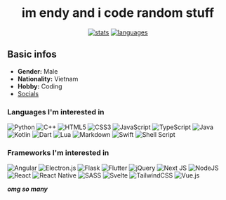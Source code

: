 <div align='center'>

  # im endy and i code random stuff
 
  [![stats](https://github-readme-stats.vercel.app/api?username=Endy3032&count_private=true&show_icons=true&theme=nord&bg_color=-60,0e1420,262c38&icon_color=81A1C1&border_radius=10&border_color=2e3440&hide=stars&line_height=24)](https://github.com/anuraghazra/github-readme-stats)
  [![languages](https://github-readme-stats.vercel.app/api/top-langs/?username=Endy3032&theme=nord&bg_color=-60,161c28,262c38&border_radius=10&border_color=2e3440&layout=compact)](https://github.com/anuraghazra/github-readme-stats)
  
<!--   [![views](https://komarev.com/ghpvc/?username=Endy3032&color=1e2430&style=flat-square)](https://github.com/antonkomarev/github-profile-views-counter) -->

</div>

## Basic infos
- **Gender:** Male
- **Nationality:** Vietnam
- **Hobby:** Coding
- [Socials](https://linktr.ee/Endy3032)

### Languages I'm interested in

![Python](https://img.shields.io/badge/python-3670A0?style=for-the-badge&logo=python&color=2E3440&logoColor=ECEFF4)
![C++](https://img.shields.io/badge/c++-%2300599C.svg?style=for-the-badge&logo=c%2B%2B&color=2E3440&logoColor=ECEFF4)
![HTML5](https://img.shields.io/badge/html5-%23E34F26.svg?style=for-the-badge&logo=html5&color=2E3440&logoColor=ECEFF4)
![CSS3](https://img.shields.io/badge/css3-%231572B6.svg?style=for-the-badge&logo=css3&color=2E3440&logoColor=ECEFF4)
![JavaScript](https://img.shields.io/badge/javascript-%23323330.svg?style=for-the-badge&logo=javascript&color=2E3440&logoColor=ECEFF4)
![TypeScript](https://img.shields.io/badge/typescript-%23007ACC.svg?style=for-the-badge&logo=typescript&color=2E3440&logoColor=ECEFF4)
![Java](https://img.shields.io/badge/java-%23ED8B00.svg?style=for-the-badge&logo=java&color=2E3440&logoColor=ECEFF4)
![Kotlin](https://img.shields.io/badge/kotlin-%230095D5.svg?style=for-the-badge&logo=kotlin&color=2E3440&logoColor=ECEFF4)
![Dart](https://img.shields.io/badge/dart-%230175C2.svg?style=for-the-badge&logo=dart&color=2E3440&logoColor=ECEFF4)
![Lua](https://img.shields.io/badge/lua-%232C2D72.svg?style=for-the-badge&logo=lua&color=2E3440&logoColor=ECEFF4)
![Markdown](https://img.shields.io/badge/markdown-%23000000.svg?style=for-the-badge&logo=markdown&color=2E3440&logoColor=ECEFF4)
![Swift](https://img.shields.io/badge/swift-F54A2A?style=for-the-badge&logo=swift&color=2E3440&logoColor=ECEFF4)
![Shell Script](https://img.shields.io/badge/shell_script-%23121011.svg?style=for-the-badge&logo=gnu-bash&color=2E3440&logoColor=ECEFF4)
  
### Frameworks I'm interested in

![Angular](https://img.shields.io/badge/angular-%23DD0031.svg?style=for-the-badge&logo=angular&color=2E3440&logoColor=ECEFF4)
![Electron.js](https://img.shields.io/badge/Electron-191970?style=for-the-badge&logo=Electron&color=2E3440&logoColor=ECEFF4)
![Flask](https://img.shields.io/badge/flask-%23000.svg?style=for-the-badge&logo=flask&color=2E3440&logoColor=ECEFF4)
![Flutter](https://img.shields.io/badge/Flutter-%2302569B.svg?style=for-the-badge&logo=Flutter&color=2E3440&logoColor=ECEFF4)
![jQuery](https://img.shields.io/badge/jquery-%230769AD.svg?style=for-the-badge&logo=jquery&color=2E3440&logoColor=ECEFF4)
![Next JS](https://img.shields.io/badge/Next-black?style=for-the-badge&logo=next.js&color=2E3440&logoColor=ECEFF4)
![NodeJS](https://img.shields.io/badge/node.js-6DA55F?style=for-the-badge&logo=node.js&color=2E3440&logoColor=ECEFF4)
![React](https://img.shields.io/badge/react-%2320232a.svg?style=for-the-badge&logo=react&color=2E3440&logoColor=ECEFF4)
![React Native](https://img.shields.io/badge/react_native-%2320232a.svg?style=for-the-badge&logo=react&color=2E3440&logoColor=ECEFF4)
![SASS](https://img.shields.io/badge/SASS-hotpink.svg?style=for-the-badge&logo=SASS&color=2E3440&logoColor=ECEFF4)
![Svelte](https://img.shields.io/badge/svelte-%23f1413d.svg?style=for-the-badge&logo=svelte&color=2E3440&logoColor=ECEFF4)
![TailwindCSS](https://img.shields.io/badge/tailwindcss-%2338B2AC.svg?style=for-the-badge&logo=tailwind-css&color=2E3440&logoColor=ECEFF4)
![Vue.js](https://img.shields.io/badge/vuejs-%2335495e.svg?style=for-the-badge&logo=vuedotjs&color=2E3440&logoColor=ECEFF4)

***omg so many***

<!--
**Endy3032/Endy3032** is a ✨ _special_ ✨ repository because its `README.md` (this file) appears on your GitHub profile.

Here are some ideas to get you started:

- 🔭 I’m currently working on ...
- 🌱 I’m currently learning ...
- 👯 I’m looking to collaborate on ...
- 🤔 I’m looking for help with ...
- 💬 Ask me about ...
- 📫 How to reach me: ...
- 😄 Pronouns: ...
- ⚡ Fun fact: ...
-->
